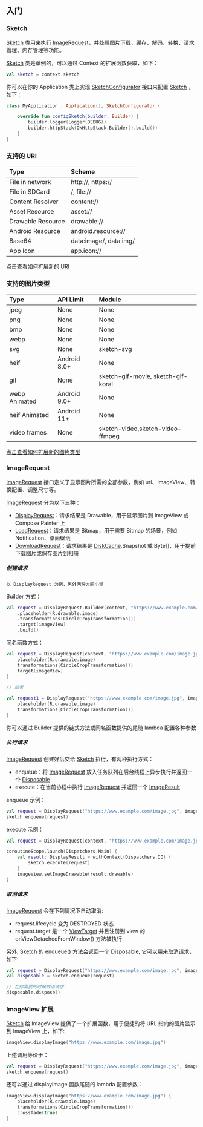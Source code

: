 ## 入门

### Sketch

[Sketch] 类用来执行 [ImageRequest]，并处理图片下载、缓存、解码、转换、请求管理、内存管理等功能。

[Sketch] 类是单例的，可以通过 Context 的扩展函数获取，如下：

```kotlin
val sketch = context.sketch
```

你可以在你的 Application 类上实现 [SketchConfigurator] 接口来配置 [Sketch] ，如下：

```kotlin
class MyApplication : Application(), SketchConfigurator {

    override fun configSketch(builder: Builder) {
        builder.logger(Logger(DEBUG))
        builder.httpStack(OkHttpStack.Builder().build())
    }
}
```

### 支持的 URI

|Type|Scheme|
|:---|:---|
|File in network|http://, https:// |
|File in SDCard|/, file:// |
|Content Resolver|content://|
|Asset Resource|asset:// |
|Drawable Resource|drawable:// |
|Android Resource|android.resource:// |
|Base64|data:image/, data:img/ |
|App Icon|app.icon:// |

[点击查看如何扩展新的 URI][fetcher]

### 支持的图片类型

|Type|API Limit|Module|
|:---|:---|:---|
|jpeg|None|None|
|png|None|None|
|bmp|None|None|
|webp|None|None|
|svg|None|sketch-svg|
|heif|Android 8.0+|None|
|gif|None|sketch-gif-movie, sketch-gif-koral|
|webp Animated|Android 9.0+|None|
|heif Animated|Android 11+|None|
|video frames|None|sketch-video,sketch-video-ffmpeg|

[点击查看如何扩展新的图片类型][decoder]

### ImageRequest

[ImageRequest] 接口定义了显示图片所需的全部参数，例如 url、ImageView、转换配置、调整尺寸等。

[ImageRequest] 分为以下三种：

* [DisplayRequest]：请求结果是 Drawable，用于显示图片到 ImageView 或 Compose Painter 上
* [LoadRequest]：请求结果是 Bitmap，用于需要 Bitmap 的场景，例如 Notification、桌面壁纸
* [DownloadRequest]：请求结果是 [DiskCache].Snapshot 或 Byte[]，用于提前下载图片或保存图片到相册

##### 创建请求

`以 DisplayRequest 为例，另外两种大同小异`

Builder 方式：

```kotlin
val request = DisplayRequest.Builder(context, "https://www.example.com/image.jpg")
    .placeholder(R.drawable.image)
    .transformations(CircleCropTransformation())
    .target(imageView)
    .build()
```

同名函数方式：

```kotlin
val request = DisplayRequest(context, "https://www.example.com/image.jpg") {
    placeholder(R.drawable.image)
    transformations(CircleCropTransformation())
    target(imageView)
}

// 或者

val request1 = DisplayRequest("https://www.example.com/image.jpg", imageView) {
    placeholder(R.drawable.image)
    transformations(CircleCropTransformation())
}
```

你可以通过 Builder 提供的链式方法或同名函数提供的尾随 lambda 配置各种参数

##### 执行请求

[ImageRequest] 创建好后交给 [Sketch] 执行，有两种执行方式：

* enqueue：将 [ImageRequest] 放入任务队列在后台线程上异步执行并返回一个 [Disposable]
* execute：在当前协程中执行 [ImageRequest] 并返回一个 [ImageResult]

enqueue 示例：

```kotlin
val request = DisplayRequest("https://www.example.com/image.jpg", imageView)
sketch.enqueue(request)
```

execute 示例：

```kotlin
val request = DisplayRequest(context, "https://www.example.com/image.jpg")

coroutineScope.launch(Dispatchers.Main) {
    val result: DisplayResult = withContext(Dispatchers.IO) {
        sketch.execute(request)
    }
    imageView.setImageDrawable(result.drawable)
}
```

##### 取消请求

[ImageRequest] 会在下列情况下自动取消:

* request.lifecycle 变为 DESTROYED 状态
* request.target 是一个 [ViewTarget] 并且注册到 view 的 onViewDetachedFromWindow() 方法被执行

另外, [Sketch] 的 enqueue() 方法会返回一个 [Disposable], 它可以用来取消请求，如下:

```kotlin
val request = DisplayRequest("https://www.example.com/image.jpg", imageView)
val disposable = sketch.enqueue(request)

// 在你需要的时候取消请求
disposable.dispose()
```

### ImageView 扩展

[Sketch] 给 ImageView 提供了一个扩展函数，用于便捷的将 URL 指向的图片显示到 ImageView 上，如下:

```kotlin
imageView.displayImage("https://www.example.com/image.jpg")
```

上述调用等价于：

```kotlin
val request = DisplayRequest("https://www.example.com/image.jpg", imageView)
sketch.enqueue(request)
```

还可以通过 displayImage 函数尾随的 lambda 配置参数：

```kotlin
imageView.displayImage("https://www.example.com/image.jpg") {
    placeholder(R.drawable.image)
    transformations(CircleCropTransformation())
    crossfade(true)
}
```

[comment]: <> (wiki)

[image_requests]: image_requests.md

[fetcher]: fetcher.md

[decoder]: decoder.md


[comment]: <> (class)

[Sketch]: ../../sketch/src/main/java/com/github/panpf/sketch/Sketch.kt

[SketchConfigurator]: ../../sketch/src/main/java/com/github/panpf/sketch/SketchConfigurator.kt

[ImageRequest]: ../../sketch/src/main/java/com/github/panpf/sketch/request/ImageRequest.kt

[ImageResult]: ../../sketch/src/main/java/com/github/panpf/sketch/request/ImageResult.kt

[Disposable]: ../../sketch/src/main/java/com/github/panpf/sketch/request/Disposable.kt

[DisplayRequest]: ../../sketch/src/main/java/com/github/panpf/sketch/request/DisplayRequest.kt

[LoadRequest]: ../../sketch/src/main/java/com/github/panpf/sketch/request/LoadRequest.kt

[DownloadRequest]: ../../sketch/src/main/java/com/github/panpf/sketch/request/DownloadRequest.kt

[ViewTarget]: ../../sketch/src/main/java/com/github/panpf/sketch/target/ViewTarget.kt

[DiskCache]: ../../sketch/src/main/java/com/github/panpf/sketch/cache/DiskCache.kt